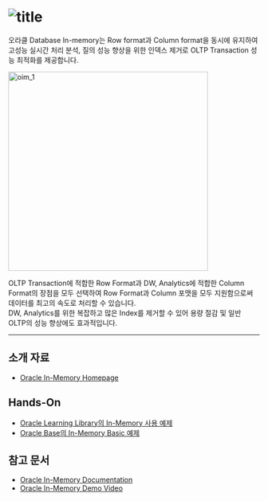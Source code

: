 ![title](https://github.com/oracle19c-cookbook/In-DB-Analytics/blob/master/In-Memory/oim_title.JPG)
===
오라클 Database In-memory는 Row format과 Column format을 동시에 유지하여 고성능 실시간 처리 분석, 질의 성능 향상을 위한 인덱스 제거로 OLTP Transaction 성능 최적화를 제공합니다.

<img src="https://github.com/oracle19c-cookbook/In-DB-Analytics/blob/master/In-Memory/oim_1.png" width="400px" title="oim_1" alt="oim_1"></img><br/>

 OLTP Transaction에 적합한 Row Format과 DW, Analytics에 적합한 Column Format의 장점을 모두 선택하여 Row Format과 Column 포맷을 모두 지원함으로써 데이터를 최고의 속도로 처리할 수 있습니다.   
 DW, Analytics를 위한 복잡하고 많은 Index를 제거할 수 있어 용량 절감 및 일반 OLTP의 성능 향상에도 효과적입니다.

***
소개 자료
---
* [Oracle In-Memory Homepage](https://www.oracle.com/database/technologies/in-memory.html)

Hands-On
---
* [Oracle Learning Library의 In-Memory 사용 예제](https://oracle.github.io/learning-library/data-management-library/database/options/in-memory.html#section-2-enabling-in-memory)
* [Oracle Base의 In-Memory Basic 예제](https://oracle-base.com/articles/12c/in-memory-column-store-12cr1)

참고 문서
---
* [Oracle In-Memory Documentation](https://docs.oracle.com/en/database/oracle/oracle-database/19/inmem/index.html)
* [Oracle In-Memory Demo Video](https://youtu.be/7ZbzIhuNweU)
